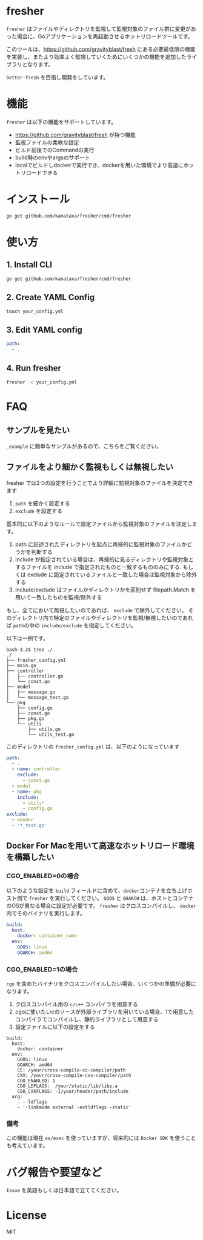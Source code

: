 # fresher

`fresher` はファイルやディレクトリを監視して監視対象のファイル群に変更があった場合に、Goアプリケーションを再起動させるホットリロードツールです。

このツールは、https://github.com/gravityblast/fresh にある必要最低限の機能を実装し、またより効率よく監視していくためにいくつかの機能を追加したライブラリとなります。

`better-fresh` を目指し開発をしています。

# 機能
`fresher` は以下の機能をサポートしています。

- https://github.com/gravityblast/fresh が持つ機能
- 監視ファイルの柔軟な設定
- ビルド前後でのCommandの実行
- build時のenvやargsのサポート
- localでビルドしdockerで実行でき、dockerを用いた環境でより高速にホットリロードできる

# インストール
```bash
go get github.com/kanataxa/fresher/cmd/fresher
```
# 使い方
## 1. Install CLI
```
go get github.com/kanataxa/fresher/cmd/fresher
```

## 2. Create YAML Config
```
touch your_config.yml
```

## 3. Edit YAML config
```yml
path:
  - .
```

## 4. Run fresher
```bash
fresher -c your_config.yml
```

# FAQ
## サンプルを見たい
`_example` に簡単なサンプルがあるので、こちらをご覧ください。

## ファイルをより細かく監視もしくは無視したい
fresher では2つの設定を行うことでより詳細に監視対象のファイルを決定できます
1. `path` を細かく設定する
2. `exclude` を設定する

基本的に以下のようなルールで設定ファイルから監視対象のファイルを決定します。
1. path に記述されたディレクトリを起点に再帰的に監視対象のファイルかどうかを判断する
2. include が指定されている場合は、再帰的に見るディレクトリや監視対象とするファイルを include で指定されたものと一致するもののみにする. もしくは exclude に設定されているファイルと一致した場合は監視対象から除外する
3. include/exclude はファイルかディレクトリかを区別せず filepath.Match を用いて一致したものを監視/除外する

もし、全てにおいて無視したいのであれば、 `exclude` で除外してください。
そのディレクトリ内で特定のファイルやディレクトリを監視/無視したいのであれば `path`の中の `include/exclude` を指定してください。

以下は一例です。
```
bash-3.2$ tree ./
./
├── fresher_config.yml
├── main.go
├── controller
│   ├── controller.go
│   └── const.go
├── model
│   ├── message.go
│   └── message_test.go
└── pkg
    ├── config.go
    ├── const.go
    ├── pkg.go
    └── utils
        ├── utils.go
        └── utils_test.go
```
このディレクトリの `fresher_config.yml` は、以下のようになっています

``` yaml
path:
  - .
  - name: controller
    exclude:
      - const.go
  - model
  - name: pkg
    include:
      - utils*
      - config.go
exclude:
  - vendor
  - '*_test.go'
```

## Docker For Macを用いて高速なホットリロード環境を構築したい
### CGO_ENABLED=0の場合
以下のような設定を `build` フィールドに含めて、`docker`コンテナを立ち上げホスト側で `fresher` を実行してください。
`GOOS` と `GOARCH` は、ホストとコンテナのOSが異なる場合に設定が必要です。
`fresher` はクロスコンパイルし、 `docker` 内でそのバイナリを実行します。
``` yaml
build:
  host:
    docker: container_name
  env:
    GOOS: linux
    GOARCH: amd64
```

### CGO_ENABLED=1の場合
`cgo` を含めたバイナリをクロスコンパイルしたい場合、いくつかの準備が必要になります。

1. クロスコンパイル用の `c/c++` コンパイラを用意する
2. cgoに使いたいcのソースが外部ライブラリを用いている場合、1で用意したコンパイラでコンパイルし、静的ライブラリとして用意する
3. 設定ファイルに以下の設定をする

```
build:
  host:
    docker: container
  env:
    GOOS: linux
    GOARCH: amd64
    CC: /your/cross-compile-cc-compiler/path
    CXX: /your/cross-compile-cxx-compiler/path
    CGO_ENABLED: 1
    CGO_LDFLAGS:  /your/static/lib/libz.a
    CGO_CXXFLAGS: -I/your/header/path/include
  arg:
    - --ldflags
    - '-linkmode external -extldflags -static'
```

### 備考
この機能は現在 `os/exec` を使っていますが、将来的には `Docker SDK` を使うことも考えています。

# バグ報告や要望など
`Issue` を英語もしくは日本語で立ててください。

# License
MIT
